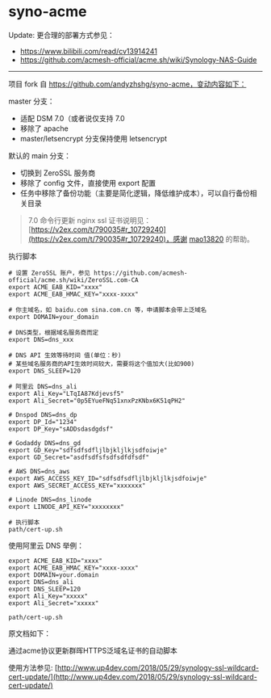 # syno-acme

Update: 
更合理的部署方式参见：
- https://www.bilibili.com/read/cv13914241
- https://github.com/acmesh-official/acme.sh/wiki/Synology-NAS-Guide



---

项目 fork 自 https://github.com/andyzhshg/syno-acme，变动内容如下：

master 分支：

- 适配 DSM 7.0（或者说仅支持 7.0
- 移除了 apache
- master/letsencrypt 分支保持使用 letsencrypt

默认的 main 分支：

- 切换到 ZeroSSL 服务商
- 移除了 config 文件，直接使用 export 配置
- 任务中移除了备份功能（主要是简化逻辑，降低维护成本），可以自行备份相关目录

> 7.0 命令行更新 nginx ssl 证书说明见：[https://v2ex.com/t/790035#r_10729240](https://v2ex.com/t/790035#r_10729240)，感谢 [mao13820](https://v2ex.com/member/mao13820) 的帮助。

执行脚本

```shell
# 设置 ZeroSSL 账户，参见 https://github.com/acmesh-official/acme.sh/wiki/ZeroSSL.com-CA
export ACME_EAB_KID="xxxx"
export ACME_EAB_HMAC_KEY="xxxx-xxxx"

# 你主域名，如 baidu.com sina.com.cn 等，申请脚本会带上泛域名
export DOMAIN=your_domain

# DNS类型，根据域名服务商而定
export DNS=dns_xxx

# DNS API 生效等待时间 值(单位：秒)
# 某些域名服务商的API生效时间较大，需要将这个值加大(比如900)
export DNS_SLEEP=120

# 阿里云 DNS=dns_ali
export Ali_Key="LTqIA87Kdjevsf5"
export Ali_Secret="0p5EYueFNq51xnxPzKNbx6K51qPH2"

# Dnspod DNS=dns_dp
export DP_Id="1234"
export DP_Key="sADDsdasdgdsf"

# Godaddy DNS=dns_gd
export GD_Key="sdfsdfsdfljlbjkljlkjsdfoiwje"
export GD_Secret="asdfsdfsfsdfsdfdfsdf"

# AWS DNS=dns_aws
export AWS_ACCESS_KEY_ID="sdfsdfsdfljlbjkljlkjsdfoiwje"
export AWS_SECRET_ACCESS_KEY="xxxxxxx"

# Linode DNS=dns_linode
export LINODE_API_KEY="xxxxxxxx"

# 执行脚本
path/cert-up.sh
```

使用阿里云 DNS 举例：

```shell
export ACME_EAB_KID="xxxx"
export ACME_EAB_HMAC_KEY="xxxx-xxxx"
export DOMAIN=your.domain
export DNS=dns_ali
export DNS_SLEEP=120
export Ali_Key="xxxxx"
export Ali_Secret="xxxxx"

path/cert-up.sh
```

原文档如下：

通过acme协议更新群晖HTTPS泛域名证书的自动脚本

使用方法参见: [http://www.up4dev.com/2018/05/29/synology-ssl-wildcard-cert-update/](http://www.up4dev.com/2018/05/29/synology-ssl-wildcard-cert-update/)
